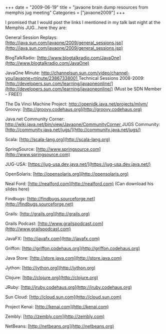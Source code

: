 +++
date = "2009-06-19"
title = "javaone brain dump resources from memphis jug meeting"
Categories = ["javaone2009"]
+++

I promised that I would post the links I mentioned in my talk last night at the Memphis JUG...here they are:

General Session Replays: [http://java.sun.com/javaone/2009/general_sessions.jsp](http://java.sun.com/javaone/2009/general_sessions.jsp)

BlogTalkRadio: [http://www.blogtalkradio.com/JavaOne](http://www.blogtalkradio.com/JavaOne)

JavaOne Minute: [http://channelsun.sun.com/video/channel-you/javaone+minute/23867338001
](http://channelsun.sun.com/video/channel-you/javaone+minute/23867338001)
Technical Sessions 2008-2009: [http://developers.sun.com/learning/javaoneonline/](http://developers.sun.com/learning/javaoneonline/) (Must be SDN Member - FREE!)

The Da Vinci Machine Project: [http://openjdk.java.net/projects/mlvm/
](http://openjdk.java.net/projects/mlvm/)
Groovy: [http://groovy.codehaus.org](http://groovy.codehaus.org)

Java.net Community Corner: [http://wiki.java.net/bin/view/Javaone/CommunityCorner
](http://wiki.java.net/bin/view/Javaone/CommunityCorner)
JUGS Community: [http://community.java.net/jugs/](http://community.java.net/jugs/)

Scala: [http://scala-lang.org](http://scala-lang.org)

SpringSource: [http://www.springsource.com](http://www.springsource.com)

JUG-USA: [https://jug-usa.dev.java.net/](https://jug-usa.dev.java.net/)

OpenSolaris: [http://opensolaris.org](http://opensolaris.org)

Neal Ford: [http://nealford.com](http://nealford.com) (Can download his slides here)

Findbugs: [http://findbugs.sourceforge.net](http://findbugs.sourceforge.net)

Grails: [http://grails.org](http://grails.org)

Grails Podcast: [http://www.grailspodcast.com](http://www.grailspodcast.com)

JavaFX: [http://javafx.com](http://javafx.com)

Griffon: [http://griffon.codehaus.org](http://griffon.codehaus.org)

Java Store: [http://store.java.com](http://store.java.com)

Jython: [http://jython.org](http://jython.org)

Clojure: [http://clojure.org](http://clojure.org)

JRuby: [http://jruby.codehaus.org](http://jruby.codehaus.org)

Sun Cloud: [http://cloud.sun.com](http://cloud.sun.com)

Project Kenai: [http://kenai.com](http://kenai.com)

Zembly: [http://zembly.com](http://zembly.com)

NetBeans: [http://netbeans.org](http://netbeans.org)
